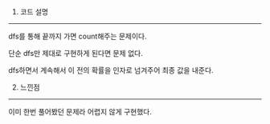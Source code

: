 1. 코드 설명
<hr>

dfs를 통해 끝까지 가면 count해주는 문제이다.

단순 dfs만 제대로 구현하게 된다면 문제 없다.

dfs하면서 계속해서 이 전의 확률을 인자로 넘겨주어 최종 값을 내준다.

2. 느낀점
<hr>

이미 한번 풀어봤던 문제라 어렵지 않게 구현했다.